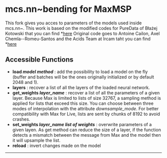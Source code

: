 # mcs.nn~bending for MaxMSP

This fork gives you acces to parameters of the models used inside mcs.nn~. 
This work is based on the modified codes for PureData of Błażej Kotowski that you can find *[here](https://github.com/blazejkotowski/nn_tilde_bending)
Original code goes to Antoine Cailon, Axel Chemla--Romeu-Santos and the Acids Team at Ircam taht you can find *[here](https://github.com/acids-ircam/nn_tilde)

## Accessible Functions

- **load *model* *method*** : add the possibility to load a model on the fly (buffer and batches will be the ones originally initialized or by default 2048 and 1).
- **layers** : recover a list of all the layers of the loaded neural network.
- **get_weights *layer_name*** : recover a list of all the parameters of a given layer. Because Max is limited to lists of size 32767, a sampling method is applied for lists that exceed this size. You can choose between three modes of interpolation with the attribute *downsample_mode*. For better compatibility with Max for Live, lists are sent by chunks of 8192 to avoid crashes.
- **set_weights *layer_name* *list of weights*** : overwrite parameters of a given layen. As get method can reduce the size of a layer, if the function detects a mismatch between the message from Max and the model then it will upsample the list.
- **reload** : invert changes made on the model

___
